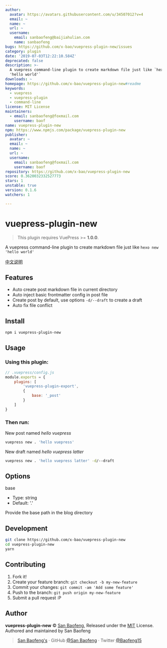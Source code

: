 ```yaml
---
author:
  avatar: https://avatars.githubusercontent.com/u/34507012?v=4
  email: ~
  name: ~
  url: ~
  username:
    email: sanbaofeng@baijiahulian.com
    name: sanbaofeng
bugs: https://github.com/x-bao/vuepress-plugin-new/issues
category: plugin
date: '2019-07-03T12:22:10.584Z'
deprecated: false
description: >-
  A vuepress command-line plugin to create markdown file just like `hexo new
  'hello world'`
downloads: ~
homepage: https://github.com/x-bao/vuepress-plugin-new#readme
keywords:
  - vuepress
  - vuepress-plugin
  - command-line
license: MIT License
maintainers:
  - email: sanbaofeng@foxmail.com
    username: baof
name: vuepress-plugin-new
npm: https://www.npmjs.com/package/vuepress-plugin-new
publisher:
  avatar: ~
  email: ~
  name: ~
  url: ~
  username:
    email: sanbaofeng@foxmail.com
    username: baof
repository: https://github.com/x-bao/vuepress-plugin-new
score: 0.3620032332527773
stars: 1
unstable: true
version: 0.1.6
watchers: 1

---
```


# vuepress-plugin-new

> This plugin requires VuePress >= **1.0.0**.

A vuepress command-line plugin to create markdown file just like `hexo new 'hello world'`

[中文说明](./zh/README.md)

## Features

- Auto create post markdown file in current directory
- Auto inject basic frontmatter config in post file
- Create post by default, use options `-d/--draft` to create a draft
- Auto fix file conflict

## Install

```bash
npm i vuepress-plugin-new
```

## Usage

### Using this plugin:

```js
// .vuepress/config.js
module.exports = {
    plugins: [
        'vuepress-plugin-export',
        {
            base: '_post'
        }
    ]
}
```

### Then run:

New post named *hello vuepress*

```bash
vuepress new . 'hello vuepress'
```

New draft named *hello vuepress latter*

```bash
vuepress new . 'hello vuepress latter' -d/--draft
```

## Options

base

- Type: string
- Default: '.'

Provide the base path in the blog directory


## Development

```bash
git clone https://github.com/x-bao/vuepress-plugin-new
cd vuepress-plugin-new
yarn
```

## Contributing

1. Fork it!
2. Create your feature branch: `git checkout -b my-new-feature`
3. Commit your changes: `git commit -am 'Add some feature'`
4. Push to the branch: `git push origin my-new-feature`
5. Submit a pull request :P


## Author

**vuepress-plugin-new** © [San Baofeng](https://github.com/x-bao), Released under the [MIT](./LICENSE) License.<br>
Authored and maintained by San Baofeng

> [San Baofeng's](https://arts.sanbaofengs.com) · GitHub [@San Baofeng](https://github.com/x-bao) · Twitter [@Baofeng15](https://twitter.com/Baofeng15)
